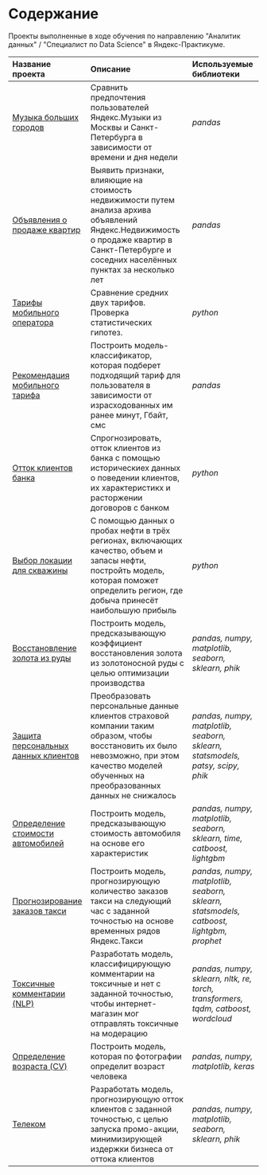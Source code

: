 # Содержание
Проекты выполненные в ходе обучения по направлению "Аналитик данных" / "Специалист по Data Science" в Яндекс-Практикуме.


| **Название проекта**  | **Описание**           | **Используемые библиотеки** |
| :-------------------- | :--------------------- |:----------------------------|
| [Музыка больших городов](https://daringfireball.net/projects/markdown/) | Сравнить предпочтения пользователей Яндекс.Музыки из Москвы и Санкт-Петербурга в зависимости от времени и дня недели | *pandas* |
| [Объявления о продаже квартир](https://github.com/karasevdy/yandex_pr_projects/tree/main/real_estate) | Выявить признаки, влияющие на стоимость недвижимости путем анализа архива объявлений Яндекс.Недвижимость о продаже квартир в Санкт-Петербурге и соседних населённых пунктах за несколько лет| *pandas* |
| [Тарифы мобильного оператора](https://daringfireball.net/projects/markdown/) | Сравнение средних двух тарифов. Проверка статистических гипотез. | *python* |
| [Рекомендация мобильного тарифа](https://github.com/karasevdy/yandex_pr_projects/tree/main/tariff_users_behavior) | Построить модель-классификатор, которая подберет подходящий тариф для пользователя в зависимости от израсходованных им ранее минут, Гбайт, смс | *pandas* |
| [Отток клиентов банка](https://github.com/karasevdy/yandex_pr_projects/tree/main/bank_customers_outflow) | Спрогнозировать, отток клиентов из банка с помощью историческиех данных о поведении клиентов, их характеристикх и расторжении договоров с банком| *python* |
| [Выбор локации для скважины](https://github.com/karasevdy/yandex_pr_projects/tree/main/oil_drill) | С помощью данных о пробах нефти в трёх регионах, включающих качество, объем и запасы нефти, постройть модель, которая поможет определить регион, где добыча принесёт наибольшую прибыль| *python* |
| [Восстановление золота из руды](https://github.com/karasevdy/yandex_pr_projects/tree/main/gold_recovery) |Построить модель, предсказывающую коэффициент восстановления золота из золотоносной руды с целью оптимизации производства| *pandas, numpy, matplotlib, seaborn, sklearn, phik* |
| [Защита персональных данных клиентов](https://github.com/karasevdy/yandex_pr_projects/tree/main/insurance_data) |Преобразовать персональные данные клиентов страховой компании таким образом, чтобы восстановить их было невозможно, при этом качество моделей обученных на преобразованных данных не снижалось| *pandas, numpy, matplotlib, seaborn, sklearn, statsmodels, patsy, scipy, phik* |
| [Определение стоимости автомобилей](https://github.com/karasevdy/yandex_pr_projects/tree/main/Cars) |Построить модель, предсказывающую стоимость автомобиля на основе его характеристик| *pandas, numpy, matplotlib, seaborn, sklearn, time, catboost, lightgbm* |
| [Прогнозирование заказов такси](https://github.com/karasevdy/yandex_pr_projects/tree/main/taxi) |Построить модель, прогнозирующую количество заказов такси на следующий час с заданной точностью на основе временных рядов Яндекс.Такси| *pandas, numpy, matplotlib, seaborn, sklearn, statsmodels, catboost, lightgbm, prophet* |
| [Токсичные комментарии (NLP)](https://github.com/karasevdy/yandex_pr_projects/tree/main/toxic_comments) |Разработать модель, классифицирующую комментарии на токсичные и нет с заданной точностью, чтобы интернет-магазин мог отправлять токсичные на модерацию| *pandas, numpy, sklearn, nltk, re, torch, transformers, tqdm, catboost, wordcloud* |
| [Определение возраста (CV)](https://github.com/karasevdy/yandex_pr_projects/tree/main/CV_age_detection) |Построить модель, которая по фотографии определит возраст человека| *pandas, numpy, matplotlib, keras* |
| [Телеком](https://github.com/karasevdy/yandex_pr_projects/tree/main/Telecom) |Разработать модель, прогнозирующую отток клиентов с заданной точностью, с целью запуска промо-акции, минимизирующей издержки бизнеса от оттока клиентов| *pandas, numpy, matplotlib, seaborn, sklearn, phik* |
